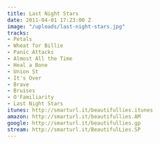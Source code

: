 ```yaml
---
title: Last Night Stars
date: 2011-04-01 17:23:00 Z
image: "/uploads/last-night-stars.jpg"
tracks:
- Petals
- Wheat for Billie
- Panic Attacks
- Almost All the Time
- Heal a Bone
- Union St
- It's Over
- Brave
- Bruises
- O'Familiarity
- Last Night Stars
itunes: http://smarturl.it/beautifullies.itunes
amazon: http://smarturl.it/beautifullies.AM
google: http://smarturl.it/beautifullies.gp
stream: http://smarturl.it/BeautifulLies.SP
---
```


